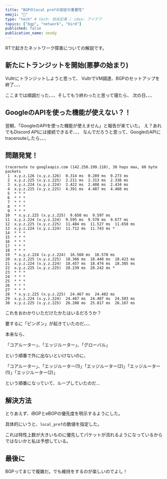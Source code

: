 ```yaml
---
title: "BGPのlocal prefの設定の重要性"
emoji: "📑"
type: "tech" # tech: 技術記事 / idea: アイデア
topics: ["bgp", "network", "bird"]
published: false
publication_name: neody
---
```


RTで起きたネットワーク障害についての解説です。

## 新たにトランジットを開始(悪夢の始まり)
Vultrにトランジットしようと思って、
VultrでVM調達、BGPのセットアップを終了、、、

ここまでは順調だった、、、そしてもう終わったと思って寝たら、
次の日、、、

## GoogleのAPIを使った機能が使えない？！
翌朝、「GoogleのAPIを使った機能が使えません」と報告が来ていた。
え？あれでもDiscord APIには接続できるぞ、、、
なんでだろうと思って、GoogleのAPIにtracerouteしたら、、、

## 問題発覚！
```
traceroute to googleapis.com (142.250.199.110), 30 hops max, 60 byte packets
 1  x.y.z.126 (x.y.z.126)  0.314 ms  0.289 ms  0.273 ms
 2  x.y.z.225 (x.y.z.225)  2.211 ms  2.313 ms  2.338 ms
 3  x.y.z.224 (x.y.z.224)  2.422 ms  2.408 ms  2.434 ms
 4  x.y.z.225 (x.y.z.225)  4.391 ms  4.487 ms  4.468 ms
 5  * * *
 6  * * *
 7  * * *
 8  * * *
 9  * * *
10  * x.y.z.225 (x.y.z.225)  9.650 ms  9.597 ms
11  x.y.z.224 (x.y.z.224)  9.595 ms  9.578 ms  9.677 ms
12  x.y.z.225 (x.y.z.225)  11.484 ms  11.527 ms  11.658 ms
13  x.y.z.224 (x.y.z.224)  11.712 ms  11.743 ms *
14  * * *
15  * * *
16  * * *
17  * * *
18  * * *
19  * x.y.z.224 (x.y.z.224)  16.560 ms  16.578 ms
20  x.y.z.225 (x.y.z.225)  18.366 ms  18.448 ms  18.423 ms
21  x.y.z.224 (x.y.z.224)  18.457 ms  18.474 ms  18.385 ms
22  x.y.z.225 (x.y.z.225)  20.239 ms  20.242 ms *
23  * * *
24  * * *
25  * * *
26  * * *
27  * * *
28  * x.y.z.225 (x.y.z.225)  24.467 ms  24.402 ms
29  x.y.z.224 (x.y.z.224)  24.467 ms  24.487 ms  24.503 ms
30  x.y.z.225 (x.y.z.225)  26.208 ms  25.817 ms  26.167 ms
```

これをおわかりいただけたかたはいるだろうか？

要するに「ピンポン」が起きていたのだ、、、

本来なら、

「コアルーター」、「エッジルーター」、「グローバル」

という順番で外に出ないといけないのに、

「コアルーター」、「エッジルーター(1)」「エッジルーター(2)」「エッジルーター(1)」「エッジルーター(2)」

という順番になっていて、ループしていたのだ...

## 解決方法
とりあえず、iBGPとeBGPの優先度を明示するようにした。

具体的にいうと、`local_pref`の数値を指定した。

これは特性上数が大きいものに優先してパケットが流れるようになっているからではないかと私は予想している。

## 最後に
BGPってまじで複雑だ。でも維持をするのが楽しいのでよし！